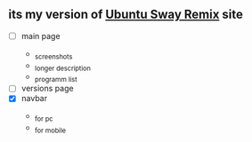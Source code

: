 its my version of [Ubuntu Sway Remix](https://github.com/Ubuntu-Sway) site
---
- [ ] main page <ul><li><sub>screenshots</sub></li><li><sub>longer description</sub></li><li><sub>programm list</sub></li></ul>
- [ ] versions page
- [x] navbar <ul><li><sub>for pc</sub></li><li><sub>for mobile</sub></li></ul>
